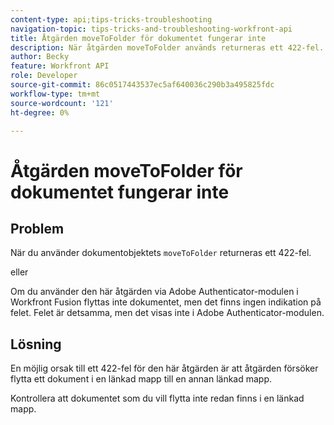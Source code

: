 ```yaml
---
content-type: api;tips-tricks-troubleshooting
navigation-topic: tips-tricks-and-troubleshooting-workfront-api
title: Åtgärden moveToFolder för dokumentet fungerar inte
description: När åtgärden moveToFolder används returneras ett 422-fel.
author: Becky
feature: Workfront API
role: Developer
source-git-commit: 86c0517443537ec5af640036c290b3a495825fdc
workflow-type: tm+mt
source-wordcount: '121'
ht-degree: 0%

---
```



# Åtgärden moveToFolder för dokumentet fungerar inte

## Problem

När du använder dokumentobjektets `moveToFolder` returneras ett 422-fel.

eller

Om du använder den här åtgärden via Adobe Authenticator-modulen i Workfront Fusion flyttas inte dokumentet, men det finns ingen indikation på felet. Felet är detsamma, men det visas inte i Adobe Authenticator-modulen.

## Lösning

En möjlig orsak till ett 422-fel för den här åtgärden är att åtgärden försöker flytta ett dokument i en länkad mapp till en annan länkad mapp.

Kontrollera att dokumentet som du vill flytta inte redan finns i en länkad mapp.

